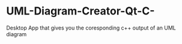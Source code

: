 # UML-Diagram-Creator-Qt-C-
Desktop App that gives you the coresponding c++ output of an UML diagram
